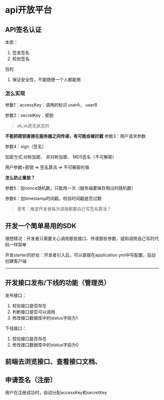 # api开放平台
## API签名认证
本质：
1. 签发签名
2. 校验签名

目的
1. 保证安全性，不能随便一个人都能用

### 怎么实现
参数1：accessKey：调用的标识 userA， userB 

参数2：secretKey：密钥
> ak,sk是无状态的

**不能把密钥直接在服务器之间传递，有可能会被拦截**
参数3：用户请求参数

参数4：sign（签名）

加密方式:对称加密、 非对称加密、 MD5签名（不可解密）

用户参数+密钥 => 签名算法 => 不可解密的值

**怎么防止重放？**

参数5：加nonce随机数，只能用一次（服务端要保存用过的随机数）

参数6：加timestamp时间戳，校验时间戳是否过期

> 思考：难道开发者每次调用都要自己写签名算法？

## 开发一个简单易用的SDK

理想情况：开发者只需要关心调用那些接口、传递那些参数，就和调用自己写的代码一样简单

开发starter的好处：开发者引入后，可以直接在application.yml中写配置，自动创建客户端

---
## 开发接口发布/下线的功能（管理员）

发布接口：
1. 校验接口是否存在
2. 判断接口是否可以调用
3. 修改接口数据库中的status字段为1

下线接口：
1. 校验接口是否存在
2. 修改接口数据库中的status字段为0

## 前端去浏览接口、查看接口文档、
## 申请签名（注册）
用户在注册成功时，自动分配accessKey和secretKey


